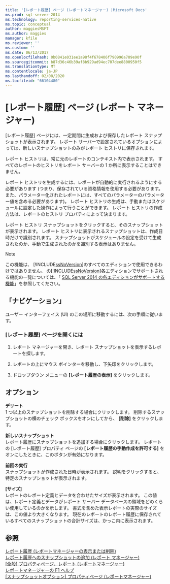 ```yaml
---
title: '[レポート履歴] ページ (レポートマネージャー) |Microsoft Docs'
ms.prod: sql-server-2014
ms.technology: reporting-services-native
ms.topic: conceptual
author: maggiesMSFT
ms.author: maggies
manager: kfile
ms.reviewer: ''
ms.custom: ''
ms.date: 06/13/2017
ms.openlocfilehash: 0b0841e031ee1a98f4f678406f790996a709e90f
ms.sourcegitcommit: b87d36c46b39af8b929ad94ec707dee8800950f5
ms.translationtype: MT
ms.contentlocale: ja-JP
ms.lasthandoff: 02/08/2020
ms.locfileid: "66104480"
---
```

# <a name="report-history-page-report-manager"></a>[レポート履歴] ページ (レポート マネージャー)

[レポート履歴] ページには、一定期間に生成および保存したレポート スナップショットが表示されます。 レポート サーバーで設定されているオプションによっては、新しいスナップショットのみがレポート ヒストリに保存されます。  
  

レポート ヒストリは、常に元のレポートのコンテキスト内で表示されます。 すべてのレポートのヒストリをレポート サーバーの 1 か所に表示することはできません。  
  
レポート ヒストリを生成するには、レポートが自動的に実行されるようにする必要があります (つまり、保存されている資格情報を使用する必要があります。また、パラメーター化されたレポートには、すべてのパラメーターのパラメーター値を含める必要があります)。 レポート ヒストリの生成は、手動またはスケジュールに設定した操作によって行うことができます。 レポート ヒストリの作成方法は、レポートのヒストリ プロパティによって決まります。  
  
レポート ヒストリ スナップショットをクリックすると、そのスナップショットが表示されます。 レポート ヒストリに表示されるスナップショットは、作成日時だけで識別されます。 スナップショットがスケジュールの設定を受けて生成されたのか、手動で生成されたのかを識別する表示はありません。  
  
> [!NOTE]  
>  この機能は、 [!INCLUDE[ssNoVersion](../includes/ssnoversion-md.md)]のすべてのエディションで使用できるわけではありません。 の[!INCLUDE[ssNoVersion](../includes/ssnoversion-md.md)]各エディションでサポートされる機能の一覧については、「 [SQL Server 2014 の各エディションがサポートする機能](../../2014/getting-started/features-supported-by-the-editions-of-sql-server-2014.md)」を参照してください。  
  
## <a name="navigation"></a>「ナビゲーション」  
 ユーザー インターフェイス (UI) のこの場所に移動するには、次の手順に従います。  
  
### <a name="to-open-the-report-history-page"></a>[レポート履歴] ページを開くには  
  
1.  レポート マネージャーを開き、レポート スナップショットを表示するレポートを探します。  
  
2.  レポートの上にマウス ポインターを移動し、下矢印をクリックします。  
  
3.  ドロップダウン メニューの **[レポート履歴の表示]** をクリックします。  
  
## <a name="options"></a>オプション  
 **デリート**  
 1 つ以上のスナップショットを削除する場合にクリックします。 削除するスナップショットの横のチェック ボックスをオンにしてから、 **[削除]** をクリックします。  
  
 **新しいスナップショット**  
 レポート履歴にスナップショットを追加する場合にクリックします。 レポートの [レポート履歴] プロパティ ページの **[レポート履歴の手動作成を許可する]** をオンにしたときに、このボタンが有効になります。  
  
 **前回の実行**  
 スナップショットが作成された日時が表示されます。 説明をクリックすると、特定のスナップショットが表示されます。  
  
 **[サイズ]**  
 レポートのレポート定義とデータを合わせたサイズが表示されます。 この値は、レポート定義とデータがレポート サーバー データベースの領域をどのくらい使用しているのかを示します。 書式を含めた表示レポートの実際のサイズは、この値より大きくなります。 現在のレポートのレポート履歴に保存されているすべてのスナップショットの合計サイズは、かっこ内に表示されます。  
  
## <a name="see-also"></a>参照  
 [レポート履歴 &#40;レポートマネージャーの表示または削除&#41;](../../2014/reporting-services/view-or-delete-report-history-report-manager.md)   
 [レポート履歴へのスナップショットの追加 &#40;レポート マネージャー&#41;](report-server/add-a-snapshot-to-report-history-report-manager.md)   
 [[全般] プロパティページ、レポート &#40;レポートマネージャー&#41;](../../2014/reporting-services/general-properties-page-reports-report-manager.md)   
 [レポートマネージャーの F1 ヘルプ](../../2014/reporting-services/report-manager-f1-help.md)   
 [[スナップショットオプション] プロパティページ &#40;レポートマネージャー&#41;](../../2014/reporting-services/snapshot-options-properties-page-report-manager.md)